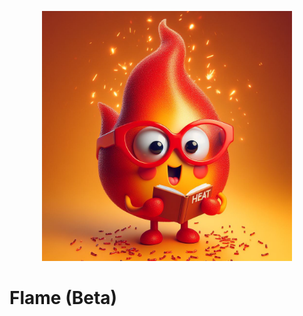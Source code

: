 <p align="center">
  <img src="https://github.com/introlix/Flame/blob/main/flame_repo.jpeg" width="400"/>
</p>

# Flame (Beta)
